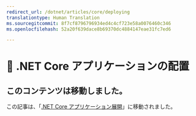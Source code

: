 ```yaml
---
redirect_url: /dotnet/articles/core/deploying
translationtype: Human Translation
ms.sourcegitcommit: 8f7cf8796796934ed4c4cf723e58a0076460c346
ms.openlocfilehash: 52a20f639dace8b69370dc4884147eae31fc7ed6

---
```


# <a name="-deploying-net-core-applications"></a>🔧 .NET Core アプリケーションの配置

## <a name="content-moved"></a>このコンテンツは移動しました。
この記事は、「[.NET Core アプリケーション展開](index.md)」に移動されました。


<!--HONumber=Jan17_HO3-->


